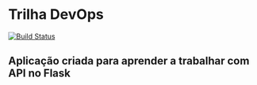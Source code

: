# Trilha DevOps

<!-- Altere a Flag abaixo com sua URL do Travis -->
[![Build Status](https://travis-ci.org/JoaoV111/API-Distances-Google.svg?branch=master)](https://travis-ci.org/JoaoV111/API-Distances-Google)

## Aplicação criada para aprender a trabalhar com API no Flask


